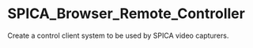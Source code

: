 # SPICA_Browser_Remote_Controller
Create a control client system to be used by SPICA video capturers.
